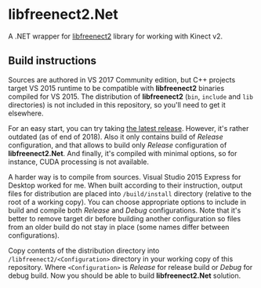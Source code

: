 # libfreenect2.Net
A .NET wrapper for [libfreenect2](https://github.com/OpenKinect/libfreenect2) library for working with Kinect v2.

## Build instructions

Sources are authored in VS 2017 Community edition, but C++ projects target VS 2015 runtime to be compatible with **libfreenect2** binaries compiled for VS 2015.
The distribution of **libfreenect2** (`bin`, `include` and `lib` directories) is not included in this repository, so you'll need to get it elsewhere.

For an easy start, you can try taking [the latest release](https://github.com/OpenKinect/libfreenect2/releases). However, it's rather outdated (as of end of 2018). Also it only contains build of _Release_ configuration, and that allows to build only _Release_ configuration of **libfreenect2.Net**. And finally, it's compiled with minimal options, so for instance, CUDA processing is not available.

A harder way is to compile from sources. Visual Studio 2015 Express for Desktop worked for me. When built according to their instruction, output files for distribution are placed into `/build/install` directory (relative to the root of a working copy). You can choose appropriate options to include in build and compile both _Release_ and _Debug_ configurations. Note that it's better to remove target dir before building another configuration so files from an older build do not stay in place (some names differ between configurations).

Copy contents of the distribution directory into `/libfreenect2/<Configuration>` directory in your working copy of this repository. Where `<Configuration>` is _Release_ for release build or _Debug_ for debug build. Now you should be able to build **libfreenect2.Net** solution.